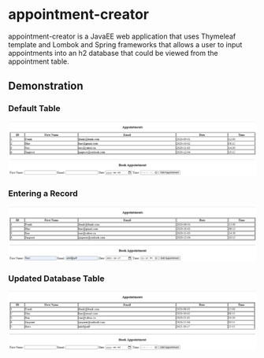# appointment-creator

appointment-creator is a JavaEE web application that uses Thymeleaf template and Lombok and Spring frameworks that allows a user to input appointments into an h2 database that could be viewed from the appointment table.

## Demonstration 
### Default Table
![default-table](https://github.com/RaviRamchand/appointment-creator/blob/master/images/1.PNG)

### Entering a Record
![record-entry](https://github.com/RaviRamchand/appointment-creator/blob/master/images/2.PNG)

### Updated Database Table
![updated-table](https://github.com/RaviRamchand/appointment-creator/blob/master/images/3.PNG)
